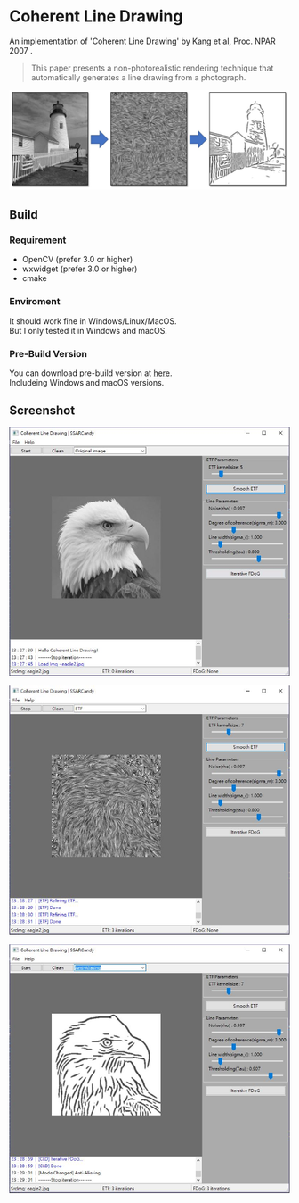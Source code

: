 # Coherent Line Drawing

An implementation of 'Coherent Line Drawing' by Kang et al, Proc. NPAR 2007 .

> This paper presents a non-photorealistic rendering technique that
automatically generates a line drawing from a photograph.

![demo](./demo/4.JPG)

## Build

### Requirement

- OpenCV (prefer 3.0 or higher)
- wxwidget (prefer 3.0 or higher)
- cmake

### Enviroment

It should work fine in Windows/Linux/MacOS.  
But I only tested it in Windows and macOS.

### Pre-Build Version

You can download pre-build version at [here](https://github.com/SSARCandy/Coherent-Line-Drawing/releases).  
Includeing Windows and macOS versions.

## Screenshot

![demo](./demo/1.JPG)

![demo](./demo/2.JPG)

![demo](./demo/3.JPG)
